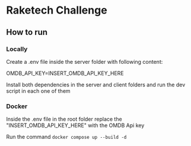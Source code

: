 # Raketech Challenge

## How to run

### Locally

Create a .env file inside the server folder with following content:

OMDB_API_KEY=INSERT_OMDB_API_KEY_HERE

Install both dependencies in the server and client folders and run the dev script in each one of them

### Docker

Inside the .env file in the root folder replace the "INSERT_OMDB_API_KEY_HERE" with the OMDB Api key

Run the command `docker compose up --build -d`
